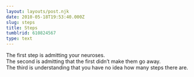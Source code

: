 ```yaml
---
layout: layouts/post.njk
date: 2010-05-18T19:53:40.000Z
slug: steps
title: Steps
tumblrid: 610824567
type: text
---
```

<p>The first step is admitting your neuroses.<br/>
The second is admitting that the first didn&rsquo;t make them go away.<br/>
The third is understanding that you have no idea how many steps there are.</p>
